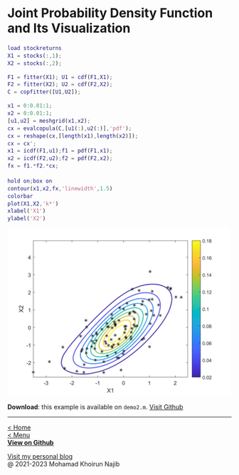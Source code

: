 # Joint Probability Density Function and Its Visualization

```matlab
load stockreturns
X1 = stocks(:,1);
X2 = stocks(:,2);
```

```matlab
F1 = fitter(X1); U1 = cdf(F1,X1);
F2 = fitter(X2); U2 = cdf(F2,X2); 
C = copfitter([U1,U2]);
```

```matlab
x1 = 0:0.01:1;
x2 = 0:0.01:1;
[u1,u2] = meshgrid(x1,x2);
cx = evalcopula(C,[u1(:),u2(:)],'pdf');
cx = reshape(cx,[length(x1),length(x2)]);
cx = cx';
x1 = icdf(F1,u1);f1 = pdf(F1,x1);
x2 = icdf(F2,u2);f2 = pdf(F2,x2);
fx = f1.*f2.*cx;

hold on;box on
contour(x1,x2,fx,'linewidth',1.5)
colorbar
plot(X1,X2,'k*')
xlabel('X1')
ylabel('X2')
```
<img width=500px src="img/jpdfex1.jpg">

**Download**: this example is available on `demo2.m`. [Visit Github](https://github.com/mkhoirun-najiboi/mycopula)


---
[< Home](home.md)\
[< Menu](home.md#menu)\
[**View on Github**](https://github.com/mkhoirun-najiboi/mycopula)

[Visit my personal blog](https://emkanajib.blogspot.com/)\
@ 2021-2023 Mohamad Khoirun Najib
